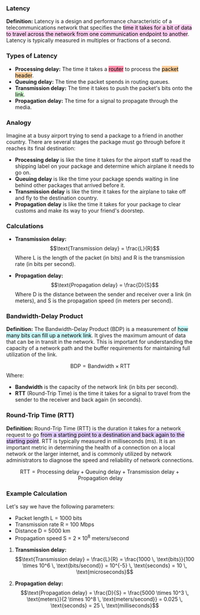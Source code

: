 ### Latency

**Definition:** Latency is a design and performance characteristic of a telecommunications network that specifies the <mark style="background: #FFB8EBA6;">time it takes for a bit of data to travel across the network from one communication endpoint to another</mark>. Latency is typically measured in multiples or fractions of a second.

### Types of Latency

- **Processing delay:** The time it takes a <mark style="background: #FF5582A6;">router</mark> to process the <mark style="background: #FFB86CA6;">packet header</mark>.
- **Queuing delay:** The time the packet spends in routing queues.
- **Transmission delay:** The time it takes to push the packet's bits onto the <mark style="background: #BBFABBA6;">link</mark>.
- **Propagation delay:** The time for a signal to propagate through the media.

### Analogy

Imagine at a busy airport trying to send a package to a friend in another country. There are several stages the package must go through before it reaches its final destination:

- **Processing delay** is like the time it takes for the airport staff to read the shipping label on your package and determine which airplane it needs to go on.
- **Queuing delay** is like the time your package spends waiting in line behind other packages that arrived before it.
- **Transmission delay** is like the time it takes for the airplane to take off and fly to the destination country.
- **Propagation delay** is like the time it takes for your package to clear customs and make its way to your friend's doorstep.

### Calculations

- **Transmission delay:** 
$$\text{Transmission delay} = \frac{L}{R}$$
Where L is the length of the packet (in bits) and R is the transmission rate (in bits per second).

- **Propagation delay:** 
$$\text{Propagation delay} = \frac{D}{S}$$
Where D is the distance between the sender and receiver over a link (in meters), and S is the propagation speed (in meters per second).

### Bandwidth-Delay Product

**Definition:** The Bandwidth-Delay Product (BDP) is a measurement of <mark style="background: #ABF7F7A6;">how many bits can fill up a network link</mark>. It gives the maximum amount of data that can be in transit in the network. This is important for understanding the capacity of a network path and the buffer requirements for maintaining full utilization of the link.

$$\text{BDP} = \text{Bandwidth} \times \text{RTT}$$
Where:
- **Bandwidth** is the capacity of the network link (in bits per second).
- **RTT** (Round-Trip Time) is the time it takes for a signal to travel from the sender to the receiver and back again (in seconds).

### Round-Trip Time (RTT)

**Definition:** Round-Trip Time (RTT) is the duration it takes for a network request to go <mark style="background: #D2B3FFA6;">from a starting point to a destination and back again to the starting point</mark>. RTT is typically measured in milliseconds (ms). It is an important metric in determining the health of a connection on a local network or the larger internet, and is commonly utilized by network administrators to diagnose the speed and reliability of network connections.

$$\text{RTT} = \text{Processing delay} + \text{Queuing delay} + \text{Transmission delay} + \text{Propagation delay}$$
### Example Calculation

Let's say we have the following parameters:
- Packet length L = 1000 bits
- Transmission rate R = 100 Mbps
- Distance D  = 5000 km
- Propagation speed S = $2 \times 10^8$ meters/second

1. **Transmission delay:**
$$\text{Transmission delay} = \frac{L}{R} = \frac{1000 \, \text{bits}}{100 \times 10^6 \, \text{bits/second}} = 10^{-5} \, \text{seconds} = 10 \, \text{microseconds}$$

2. **Propagation delay:**
$$\text{Propagation delay} = \frac{D}{S} = \frac{5000 \times 10^3 \, \text{meters}}{2 \times 10^8 \, \text{meters/second}} = 0.025 \, \text{seconds} = 25 \, \text{milliseconds}$$
